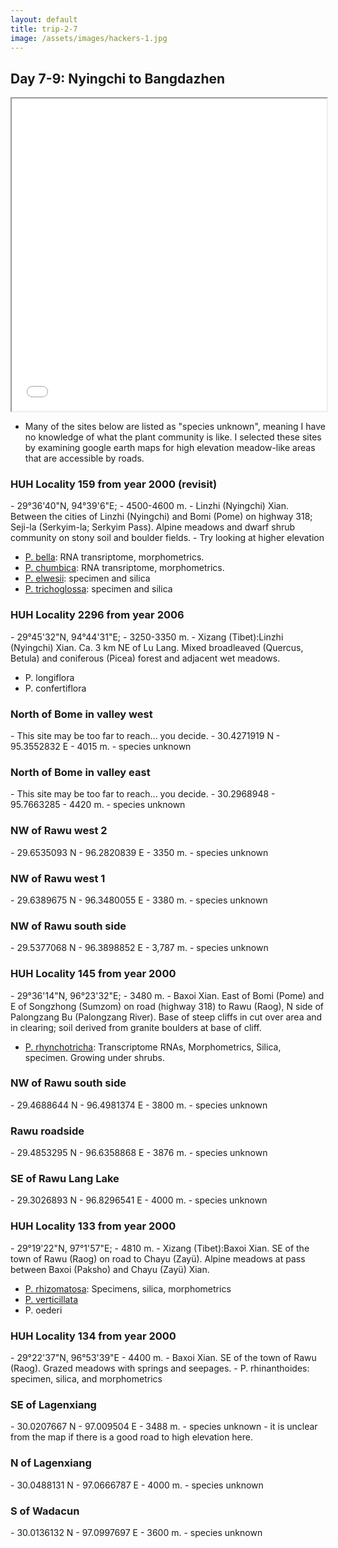 ```yaml
---
layout: default
title: trip-2-7
image: /assets/images/hackers-1.jpg
---
```



## Day 7-9: Nyingchi to Bangdazhen


<iframe src="../assets/maps/trip-2-7.html" height='500px' width="100%" title="Iframe Example"></iframe> 


- Many of the sites below are listed as "species unknown", meaning I have 
no knowledge of what the plant community is like. I selected these sites
by examining google earth maps for high elevation meadow-like areas that
are accessible by roads.


<h3 class="mt-5"> HUH Locality 159 from year 2000 (revisit)</h3>
- 29°36'40"N, 94°39'6"E; 
- 4500-4600 m. 
- Linzhi (Nyingchi) Xian. Between the cities of Linzhi (Nyingchi) and Bomi (Pome) on highway 318; Seji-la (Serkyim-la; Serkyim Pass). Alpine meadows and dwarf shrub community on stony soil and boulder fields. 
- Try looking at higher elevation

- [P. bella](http://rheum.huh.harvard.edu/zimage/std/rree00683.jpg): RNA transriptome, morphometrics.
- [P. chumbica](http://rheum.huh.harvard.edu/zimage/std/rree00682.jpg): RNA transriptome, morphometrics.
- [P. elwesii](http://rheum.huh.harvard.edu/zimage/std/rree00022.jpg): specimen and silica
- [P. trichoglossa](http://rheum.huh.harvard.edu/zimage/std/rree00681.jpg): specimen and silica



<h3 class="mt-5"> HUH Locality 2296 from year 2006</h3>
- 29°45'32"N, 94°44'31"E; 
- 3250-3350 m.
- Xizang (Tibet):Linzhi (Nyingchi) Xian. Ca. 3 km NE of Lu Lang. Mixed broadleaved (Quercus, Betula) and coniferous (Picea) forest and adjacent wet meadows. 

- P. longiflora
- P. confertiflora



<h3 class="mt-5">North of Bome in valley west</h3>
- This site may be too far to reach... you decide.
- 30.4271919 N 
- 95.3552832 E
- 4015 m.
- species unknown


<h3 class="mt-5">North of Bome in valley east</h3>
- This site may be too far to reach... you decide.
- 30.2968948
- 95.7663285
- 4420 m.
- species unknown



<h3 class="mt-5">NW of Rawu west 2</h3>
- 29.6535093 N
- 96.2820839 E
- 3350 m.
- species unknown



<h3 class="mt-5">NW of Rawu west 1</h3>
- 29.6389675 N
- 96.3480055 E
- 3380 m.
- species unknown


<h3 class="mt-5">NW of Rawu south side</h3>
- 29.5377068 N
- 96.3898852 E
- 3,787 m.
- species unknown



<h3 class="mt-5"> HUH Locality 145 from year 2000</h3>
- 29°36'14"N, 96°23'32"E; 
- 3480 m. 
- Baxoi Xian. East of Bomi (Pome) and E of Songzhong (Sumzom) on road (highway 318) to Rawu (Raog), N side of Palongzang Bu (Palongzang River). Base of steep cliffs in cut over area and in clearing; soil derived from granite boulders at base of cliff. 

- [P. rhynchotricha](http://rheum.huh.harvard.edu/zimage/std/rree00689.jpg): Transcriptome RNAs, Morphometrics, Silica, specimen. Growing under shrubs.



<h3 class="mt-5">NW of Rawu south side</h3>
- 29.4688644 N
- 96.4981374 E
- 3800 m.
- species unknown


<h3 class="mt-5">Rawu roadside</h3>
- 29.4853295 N
- 96.6358868 E
- 3876 m.
- species unknown


<h3 class="mt-5">SE of Rawu Lang Lake</h3>
- 29.3026893 N
- 96.8296541 E
- 4000 m.
- species unknown



<h3 class="mt-5"> HUH Locality 133 from year 2000</h3>
- 29°19'22"N, 97°1'57"E; 
- 4810 m. 
- Xizang (Tibet):Baxoi Xian. SE of the town of Rawu (Raog) on road to Chayu (Zayü). Alpine meadows at pass between Baxoi (Paksho) and Chayu (Zayü) Xian. 

- [P. rhizomatosa](http://rheum.huh.harvard.edu/zimage/std/rree00666.jpg): Specimens, silica, morphometrics
- [P. verticillata](http://rheum.huh.harvard.edu/zimage/std/rree00665.jpg)
- P. oederi


<h3 class="mt-5"> HUH Locality 134 from year 2000</h3>
- 29°22'37"N, 96°53'39"E
- 4400 m. 
- Baxoi Xian. SE of the town of Rawu (Raog). Grazed meadows with springs and seepages. 
- P. rhinanthoides: specimen, silica, and morphometrics



<h3 class="mt-5">SE of Lagenxiang</h3>
- 30.0207667 N
- 97.009504 E
- 3488 m.
- species unknown
- it is unclear from the map if there is a good road to high elevation here.


<h3 class="mt-5">N of Lagenxiang</h3>
- 30.0488131 N
- 97.0666787 E
- 4000 m.
- species unknown



<h3 class="mt-5">S of Wadacun</h3>
- 30.0136132 N
- 97.0997697 E
- 3600 m.
- species unknown





<!-- <h3 class="mt-5"> HUH Locality 124 from year 2000</h3>
- TOO DISTANT, towards chamdo...
- 30°41'2"N, 97°15'43"E
- 3950 m. 
- Baxoi Xian. Between Bangda and Changdu (Qamdo) along highway 214. Ravine on steep slope with small stream flowing through center; Picea forest on slope and mostly cleared area in center of ravine. 

- P. rhinanthoides
- P. axillaris (transcriptome RNAs)
- P. anthemifolia -->









